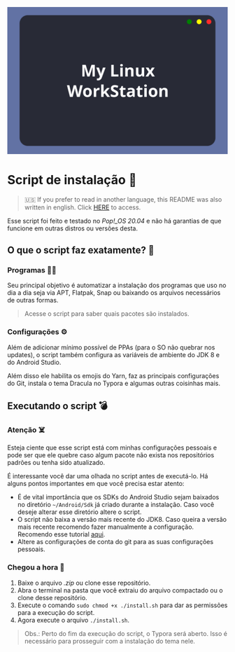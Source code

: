 ![Linux Dev WorkStation](./readme-images/capa.svg)

# Script de instalação :scroll:

> :us: If you prefer to read in another language, this README was also written in english. Click [HERE](/README.md) to access.

Esse script foi feito e testado no *Pop!_OS 20.04* e não há garantias de que funcione em outras distros ou versões desta.

## O que o script faz exatamente? :thinking:

### Programas :technologist:

Seu principal objetivo é automatizar a instalação dos programas que uso no dia a dia seja via APT, Flatpak, Snap ou baixando os arquivos necessários de outras formas.

> Acesse o script para saber quais pacotes são instalados.

### Configurações :gear:

Além de adicionar mínimo possível de PPAs (para o SO não quebrar nos updates), o script também configura as variáveis de ambiente do JDK 8 e do Android Studio.

Além disso ele habilita os emojis do Yarn, faz as principais configurações do Git, instala o tema Dracula no Typora e algumas outras coisinhas mais.

## Executando o script :bomb:

### Atenção :skull_and_crossbones:

Esteja ciente que esse script está com minhas configurações pessoais e pode ser que ele quebre caso algum pacote não exista nos repositórios padrões ou tenha sido atualizado.

É interessante você dar uma olhada no script antes de executá-lo. Há alguns pontos importantes em que você precisa estar atento:

* É de vital importância que os SDKs do Android Studio sejam baixados no diretório `~/Android/Sdk` já criado durante a instalação. Caso você deseje alterar esse diretório altere o script.
* O script não baixa a versão mais recente do JDK8. Caso queira a versão mais recente recomendo fazer manualmente a configuração. Recomendo esse tutorial [aqui](https://www.javahelps.com/2015/03/install-oracle-jdk-in-ubuntu.html).
* Altere as configurações de conta do git para as suas configurações pessoais.

### Chegou a hora :robot:

1. Baixe o arquivo *.zip* ou clone esse repositório.
2. Abra o terminal na pasta que você extraiu do arquivo compactado ou o clone desse repositório.
3. Execute o comando `sudo chmod +x ./install.sh` para dar as permissões para a execução do script.
4. Agora execute o arquivo `./install.sh`.

> Obs.: Perto do fim da execução do script, o Typora será aberto. Isso é necessário para prosseguir com a instalação do tema nele.